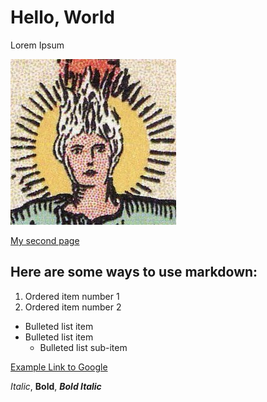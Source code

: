 # Hello, World

Lorem Ipsum

<img src="images/profile.jpg?raw=true"/>

[My second page](./second.md)


## Here are some ways to use markdown:

1. Ordered item number 1
2. Ordered item number 2

- Bulleted list item
- Bulleted list item
  - Bulleted list sub-item

[Example Link to Google](https://www.google.com)

*Italic*, **Bold**, ***Bold Italic***
